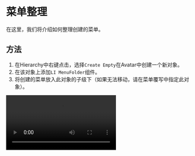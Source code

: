 # 菜单整理

在这里，我们将介绍如何整理创建的菜单。

## 方法

1. 在Hierarchy中右键点击，选择`Create Empty`在Avatar中创建一个新对象。
2. 在该对象上添加`LI MenuFolder`组件。
3. 将创建的菜单放入此对象的子级下（如果无法移动，请在菜单覆写中指定此对象）。

<video controls="controls" src="/images/zh/tutorial/menu.webm" />

## 使用Modular Avatar管理

当将此工具的组件附加到对象并将其放入`MA Menu Group`中时，会自动生成相应的`MA Menu Item`。如果无法移动对象，请在`MA Menu Group`中创建一个新的`MA Menu Item`，然后在无法移动的对象的`菜单覆盖（Modular Avatar）`中设置新创建的`MA Menu Item`。